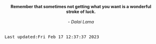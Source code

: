
<div align="center"><b><span>Remember that sometimes not getting what you want is a wonderful stroke of luck.</span></b><br><br><i> - Dalai Lama</i></div>
<br><br><kbd>Last updated:Fri Feb 17 12:37:37 2023</kbd>